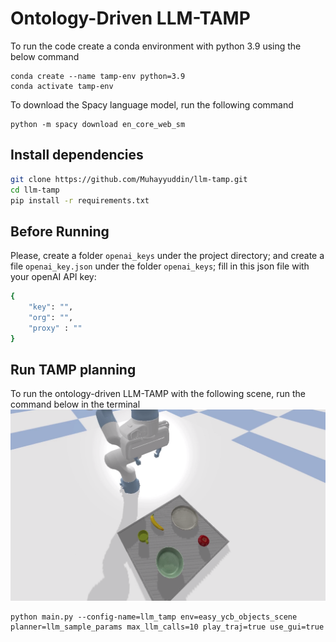 # Ontology-Driven LLM-TAMP

To run the code create a conda environment with python 3.9 using the below command 

```
conda create --name tamp-env python=3.9
conda activate tamp-env
```
To download the Spacy language model, run the following command 
```
python -m spacy download en_core_web_sm
```

## Install dependencies

```bash
git clone https://github.com/Muhayyuddin/llm-tamp.git
cd llm-tamp
pip install -r requirements.txt
```
## Before Running

Please, create a folder `openai_keys` under the project directory; and create a file `openai_key.json` under the folder `openai_keys`;  fill in this json file with your openAI API key:

```bash
{
    "key": "",
    "org": "",
    "proxy" : ""
}
```

## Run TAMP planning
To run the ontology-driven LLM-TAMP with the following scene, run the command below in the terminal  
![alt text](https://github.com/Muhayyuddin/llm-tamp/blob/main/assets/1.png?raw=true)
```
python main.py --config-name=llm_tamp env=easy_ycb_objects_scene planner=llm_sample_params max_llm_calls=10 play_traj=true use_gui=true

```

